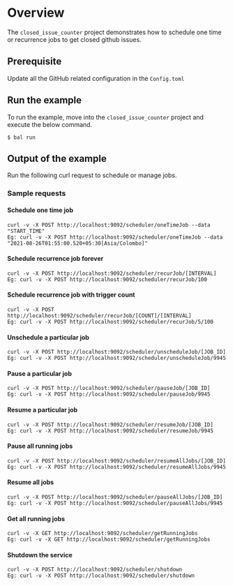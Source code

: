 # Overview

The `closed_issue_counter` project demonstrates how to schedule one time or recurrence jobs to get closed github issues.

## Prerequisite

Update all the GitHub related configuration in the `Config.toml`

## Run the example
 
To run the example, move into the `closed_issue_counter` project and execute the below command.
 
```
$ bal run
```

## Output of the example

Run the following curl request to schedule or manage jobs.

### Sample requests

#### Schedule one time job
    curl -v -X POST http://localhost:9092/scheduler/oneTimeJob --data "START_TIME" 
    Eg: curl -v -X POST http://localhost:9092/scheduler/oneTimeJob --data "2021-08-26T01:55:00.520+05:30[Asia/Colombo]"

#### Schedule recurrence job forever
    curl -v -X POST http://localhost:9092/scheduler/recurJob/[INTERVAL]
    Eg: curl -v -X POST http://localhost:9092/scheduler/recurJob/100

#### Schedule recurrence job with trigger count
    curl -v -X POST http://localhost:9092/scheduler/recurJob/[COUNT]/[INTERVAL]
    Eg: curl -v -X POST http://localhost:9092/scheduler/recurJob/5/100

#### Unschedule a particular job
    curl -v -X POST http://localhost:9092/scheduler/unscheduleJob/[JOB_ID]
    Eg: curl -v -X POST http://localhost:9092/scheduler/unscheduleJob/9945

#### Pause a particular job
    curl -v -X POST http://localhost:9092/scheduler/pauseJob/[JOB_ID]
    Eg: curl -v -X POST http://localhost:9092/scheduler/pauseJob/9945

#### Resume a particular job
    curl -v -X POST http://localhost:9092/scheduler/resumeJob/[JOB_ID]
    Eg: curl -v -X POST http://localhost:9092/scheduler/resumeJob/9945

#### Pause all running jobs
    curl -v -X POST http://localhost:9092/scheduler/resumeAllJobs/[JOB_ID]
    Eg: curl -v -X POST http://localhost:9092/scheduler/resumeAllJobs/9945

#### Resume all jobs
    curl -v -X POST http://localhost:9092/scheduler/pauseAllJobs/[JOB_ID]
    Eg: curl -v -X POST http://localhost:9092/scheduler/pauseAllJobs/9945

#### Get all running jobs
    curl -v -X GET http://localhost:9092/scheduler/getRunningJobs 
    Eg: curl -v -X GET http://localhost:9092/scheduler/getRunningJobs

#### Shutdown the service
    curl -v -X POST http://localhost:9092/scheduler/shutdown
    Eg: curl -v -X POST http://localhost:9092/scheduler/shutdown
